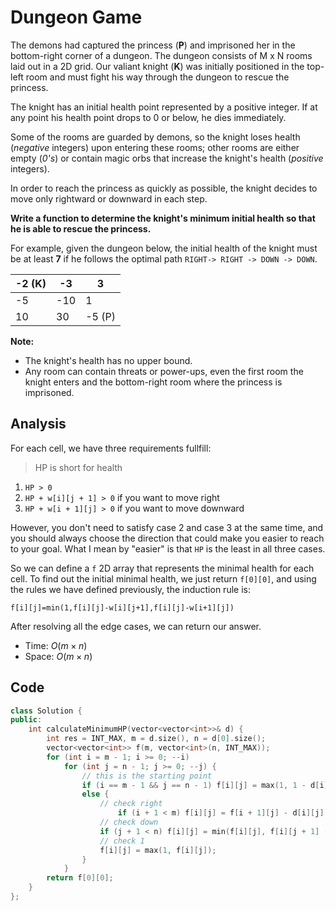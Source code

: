 # Dungeon Game

The demons had captured the princess (**P**) and imprisoned her in the bottom-right corner of a dungeon. The dungeon consists of M x N rooms laid out in a 2D grid. Our valiant knight (**K**) was initially positioned in the top-left room and must fight his way through the dungeon to rescue the princess.

The knight has an initial health point represented by a positive integer. If at any point his health point drops to 0 or below, he dies immediately.

Some of the rooms are guarded by demons, so the knight loses health (*negative* integers) upon entering these rooms; other rooms are either empty (*0's*) or contain magic orbs that increase the knight's health (*positive* integers).

In order to reach the princess as quickly as possible, the knight decides to move only rightward or downward in each step.

 

**Write a function to determine the knight's minimum initial health so that he is able to rescue the princess.**

For example, given the dungeon below, the initial health of the knight must be at least **7** if he follows the optimal path `RIGHT-> RIGHT -> DOWN -> DOWN`.

| -2 (K) | -3   | 3      |
| ------ | ---- | ------ |
| -5     | -10  | 1      |
| 10     | 30   | -5 (P) |

 

**Note:**

- The knight's health has no upper bound.
- Any room can contain threats or power-ups, even the first room the knight enters and the bottom-right room where the princess is imprisoned.

## Analysis

For each cell, we have three requirements fullfill:

> HP is short for health

1. `HP > 0`
2. `HP + w[i][j + 1] > 0` if you want to move right
3. `HP + w[i + 1][j] > 0` if you want to move downward

However, you don't need to satisfy case 2 and case 3 at the same time, and you should always choose the direction that could make you easier to reach to your goal. What I mean by "easier" is that `HP` is the least in all three cases.



So we can define a `f` 2D array that represents the minimal health for each cell. To find out the initial minimal health, we just return `f[0][0]`, and using the rules we have defined previously,  the induction rule is:

`f[i][j]=min(1,f[i][j]-w[i][j+1],f[i][j]-w[i+1][j])`



After resolving all the edge cases, we can return our answer.

* Time: $O(m \times n)$
* Space: $O(m \times n)$

## Code

```c++
class Solution {
public:
    int calculateMinimumHP(vector<vector<int>>& d) {
        int res = INT_MAX, m = d.size(), n = d[0].size();
        vector<vector<int>> f(m, vector<int>(n, INT_MAX));
        for (int i = m - 1; i >= 0; --i)
            for (int j = n - 1; j >= 0; --j) {
                // this is the starting point
              	if (i == m - 1 && j == n - 1) f[i][j] = max(1, 1 - d[i][j]);
                else {
                    // check right
                 	 	if (i + 1 < m) f[i][j] = f[i + 1][j] - d[i][j];
                    // check down
                  	if (j + 1 < n) f[i][j] = min(f[i][j], f[i][j + 1] - d[i][j]);
                    // check 1
                  	f[i][j] = max(1, f[i][j]);
                }
            }
        return f[0][0];
    }
};
```


